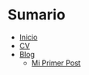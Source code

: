 # Sumario

- [Inicio](./index.md)
- [CV](./cv.md)
- [Blog](./blog/primer-post.md)
    - [Mi Primer Post](./blog/primer-post.md)
